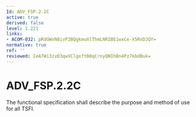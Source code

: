 ```yaml
---
Id: ADV_FSP.2.2C
active: true
derived: false
level: 1.221
links:
- ACOM-032: pRdGWxN8ivP2BQgkmuXlThmLNRIBE1wxCe-X5RnDJQY=
normative: true
ref: ''
reviewed: IeA7Wi3zvD3qwVClgxftB0qCrnyQNIhBn4Pz7kbdBuk=
---
```


# ADV_FSP.2.2C

The functional specification shall describe the purpose and method of use for all TSFI.